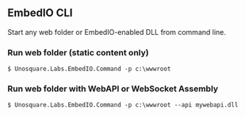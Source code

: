 ﻿## EmbedIO CLI

Start any web folder or EmbedIO-enabled DLL from command line.

### Run web folder (static content only)

```
$ Unosquare.Labs.EmbedIO.Command -p c:\wwwroot
```

### Run web folder with WebAPI or WebSocket Assembly

```
$ Unosquare.Labs.EmbedIO.Command -p c:\wwwroot --api mywebapi.dll
```